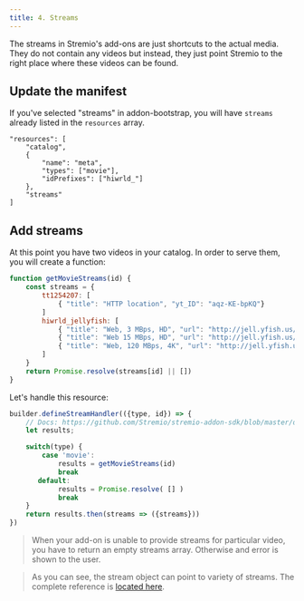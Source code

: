 ```yaml
---
title: 4. Streams
---
```


The streams in Stremio's add-ons are just shortcuts to the actual media. They do not contain any videos but instead, they just point Stremio to the right place where these videos can be found.

## Update the manifest

If you've selected "streams" in addon-bootstrap, you will have `streams` already listed in the `resources` array.

```
"resources": [
    "catalog",
    {
        "name": "meta",
        "types": ["movie"],
        "idPrefixes": ["hiwrld_"]
    },
    "streams"
]
```

## Add streams

At this point you have two videos in your catalog. In order to serve them, you will create a function:

```js
function getMovieStreams(id) {
    const streams = {
        tt1254207: [
            { "title": "HTTP location", "yt_ID": "aqz-KE-bpKQ"}
        ]
        hiwrld_jellyfish: [
            { "title": "Web, 3 MBps, HD", "url": "http://jell.yfish.us/media/jellyfish-3-mbps-hd-h264.mkv" },
            { "title": "Web 15 MBps, HD", "url": "http://jell.yfish.us/media/jellyfish-15-mbps-hd-h264.mkv" },
            { "title": "Web, 120 MBps, 4K", "url": "http://jell.yfish.us/media/jellyfish-120-mbps-4k-uhd-h264.mkv" }
        ]
    }
    return Promise.resolve(streams[id] || [])
}
```

Let's handle this resource:

```js
builder.defineStreamHandler(({type, id}) => {
    // Docs: https://github.com/Stremio/stremio-addon-sdk/blob/master/docs/api/requests/defineStreamHandler.md
    let results;

    switch(type) {
        case 'movie':
            results = getMovieStreams(id)
            break
       default:
            results = Promise.resolve( [] )
            break
    }
    return results.then(streams => ({streams}))
})
```

> When your add-on is unable to provide streams for particular video, you have to return an empty streams array. Otherwise and error is shown to the user.

> As you can see, the stream object can point to variety of streams. The complete reference is [located here](https://github.com/Stremio/stremio-addon-sdk/blob/master/docs/api/responses/stream.md).
